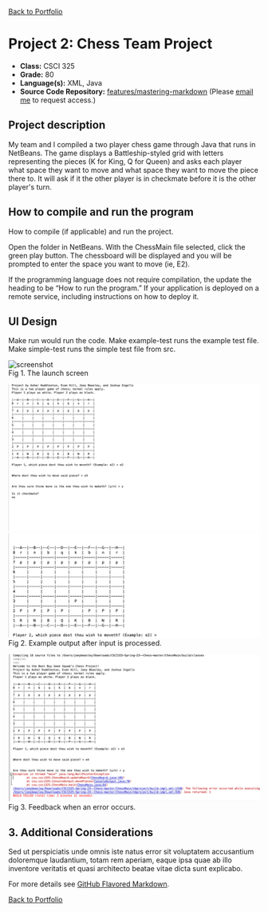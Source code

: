[Back to Portfolio](./)

Project 2: Chess Team Project
===============

-   **Class:** CSCI 325
-   **Grade:** 80
-   **Language(s):** XML, Java
-   **Source Code Repository:** [features/mastering-markdown]([https://github.com/csu-cs/CSCI325-Spring-23--Chess])
    (Please [email me](mailto:JWBeasley@csustudent.net?subject=GitHub%20Access) to request access.)

## Project description

My team and I compiled a two player chess game through Java that runs in NetBeans. The game displays a Battleship-styled grid with letters representing the pieces (K for King, Q for Queen) and asks each player what space they want to move and what space they want to move the piece there to. It will ask if it the other player is in checkmate before it is the other player's turn.

## How to compile and run the program

How to compile (if applicable) and run the project.

Open the folder in NetBeans. With the ChessMain file selected, click the green play button. The chessboard will be displayed and you will be prompted to enter the space you want to move (ie, E2).



If the programming language does not require compilation, the update the heading to be “How to run the program.” If your application is deployed on a remote service, including instructions on how to deploy it.

## UI Design

Make run would run the code. Make example-test runs the example test file. Make simple-test runs the simple test file from src.

![screenshot](images/chessimage.png)  
Fig 1. The launch screen

![screenshot](images/chessimage2.png)  
![screenshot](images/chessimage3.png) 
Fig 2. Example output after input is processed.

![screenshot](images/chessimageerror.png)  
Fig 3. Feedback when an error occurs.

## 3. Additional Considerations

Sed ut perspiciatis unde omnis iste natus error sit voluptatem accusantium doloremque laudantium, totam rem aperiam, eaque ipsa quae ab illo inventore veritatis et quasi architecto beatae vitae dicta sunt explicabo. 

For more details see [GitHub Flavored Markdown](https://guides.github.com/features/mastering-markdown/).

[Back to Portfolio](./)
